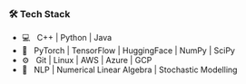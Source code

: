 <h3>🛠 Tech Stack</h3>

- 💻 &nbsp; C++ | Python | Java 
- 🤖 &nbsp; PyTorch | TensorFlow | HuggingFace | NumPy | SciPy 
- ⚙️ &nbsp; Git | Linux | AWS | Azure | GCP
- 📘 &nbsp; NLP | Numerical Linear Algebra | Stochastic Modelling

